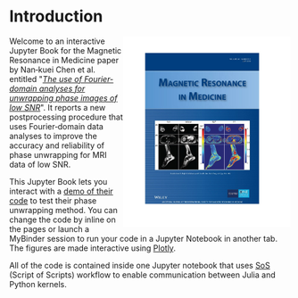 # Introduction


<img src="images/vol82_1.jpg" width="300px" align="right">

Welcome to an interactive Jupyter Book for the Magnetic Resonance in Medicine paper by Nan‐kuei Chen et al. entitled "[*The use of Fourier-domain analyses for unwrapping phase images of low SNR*](https://onlinelibrary.wiley.com/doi/abs/10.1002/mrm.27719)".
It reports a new postprocessing procedure that uses Fourier‐domain data analyses to improve the accuracy and reliability of phase unwrapping for MRI data of low SNR.

This Jupyter Book lets you interact with a [demo of their code](https://github.com/nankueichen/Fourier_space_phase_unwrapping) to test their phase unwrapping method. You can change the code by inline on the pages or launch a MyBinder session to run your code in a Jupyter Notebook in another tab. The figures are made interactive using [Plotly](https://plotly.com). 

All of the code is contained inside one Jupyter notebook that uses [SoS](https://vatlab.github.io/sos-docs/running.html#content) (Script of Scripts) workflow to enable communication between Julia and Python kernels.

